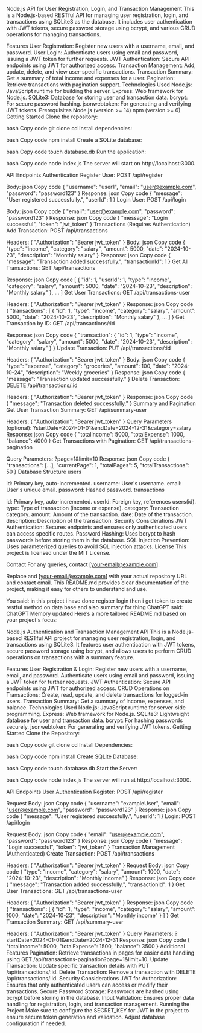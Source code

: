 

Node.js API for User Registration, Login, and Transaction Management
This is a Node.js-based RESTful API for managing user registration, login, and transactions using SQLite3 as the database. It includes user authentication with JWT tokens, secure password storage using bcrypt, and various CRUD operations for managing transactions.

Features
User Registration: Register new users with a username, email, and password.
User Login: Authenticate users using email and password, issuing a JWT token for further requests.
JWT Authentication: Secure API endpoints using JWT for authorized access.
Transaction Management: Add, update, delete, and view user-specific transactions.
Transaction Summary: Get a summary of total income and expenses for a user.
Pagination: Retrieve transactions with pagination support.
Technologies Used
Node.js: JavaScript runtime for building the server.
Express: Web framework for Node.js.
SQLite3: Database for storing user and transaction data.
bcrypt: For secure password hashing.
jsonwebtoken: For generating and verifying JWT tokens.
Prerequisites
Node.js (version >= 14)
npm (version >= 6)
Getting Started
Clone the repository:

bash
Copy code
git clone <repository-url>
cd <repository-folder>
Install dependencies:

bash
Copy code
npm install
Create a SQLite database:

bash
Copy code
touch database.db
Run the application:

bash
Copy code
node index.js
The server will start on http://localhost:3000.

API Endpoints
Authentication
Register User: POST /api/register

Body:
json
Copy code
{
  "username": "user1",
  "email": "user@example.com",
  "password": "password123"
}
Response:
json
Copy code
{
  "message": "User registered successfully.",
  "userId": 1
}
Login User: POST /api/login

Body:
json
Copy code
{
  "email": "user@example.com",
  "password": "password123"
}
Response:
json
Copy code
{
  "message": "Login successful",
  "token": "jwt_token"
}
Transactions (Requires Authentication)
Add Transaction: POST /api/transactions

Headers: { "Authorization": "Bearer jwt_token" }
Body:
json
Copy code
{
  "type": "income",
  "category": "salary",
  "amount": 5000,
  "date": "2024-10-23",
  "description": "Monthly salary"
}
Response:
json
Copy code
{
  "message": "Transaction added successfully.",
  "transactionId": 1
}
Get All Transactions: GET /api/transactions

Response:
json
Copy code
[
  {
    "id": 1,
    "userId": 1,
    "type": "income",
    "category": "salary",
    "amount": 5000,
    "date": "2024-10-23",
    "description": "Monthly salary"
  },
  ...
]
Get User Transactions: GET /api/transactions-user

Headers: { "Authorization": "Bearer jwt_token" }
Response:
json
Copy code
{
  "transactions": [
    {
      "id": 1,
      "type": "income",
      "category": "salary",
      "amount": 5000,
      "date": "2024-10-23",
      "description": "Monthly salary"
    },
    ...
  ]
}
Get Transaction by ID: GET /api/transactions/:id

Response:
json
Copy code
{
  "transaction": {
    "id": 1,
    "type": "income",
    "category": "salary",
    "amount": 5000,
    "date": "2024-10-23",
    "description": "Monthly salary"
  }
}
Update Transaction: PUT /api/transactions/:id

Headers: { "Authorization": "Bearer jwt_token" }
Body:
json
Copy code
{
  "type": "expense",
  "category": "groceries",
  "amount": 100,
  "date": "2024-10-24",
  "description": "Weekly groceries"
}
Response:
json
Copy code
{
  "message": "Transaction updated successfully."
}
Delete Transaction: DELETE /api/transactions/:id

Headers: { "Authorization": "Bearer jwt_token" }
Response:
json
Copy code
{
  "message": "Transaction deleted successfully."
}
Summary and Pagination
Get User Transaction Summary: GET /api/summary-user

Headers: { "Authorization": "Bearer jwt_token" }
Query Parameters (optional): ?startDate=2024-01-01&endDate=2024-12-31&category=salary
Response:
json
Copy code
{
  "totalIncome": 5000,
  "totalExpense": 1000,
  "balance": 4000
}
Get Transactions with Pagination: GET /api/transactions-pagination

Query Parameters: ?page=1&limit=10
Response:
json
Copy code
{
  "transactions": [...],
  "currentPage": 1,
  "totalPages": 5,
  "totalTransactions": 50
}
Database Structure
users

id: Primary key, auto-incremented.
username: User's username.
email: User's unique email.
password: Hashed password.
transactions

id: Primary key, auto-incremented.
userId: Foreign key, references users(id).
type: Type of transaction (income or expense).
category: Transaction category.
amount: Amount of the transaction.
date: Date of the transaction.
description: Description of the transaction.
Security Considerations
JWT Authentication: Secures endpoints and ensures only authenticated users can access specific routes.
Password Hashing: Uses bcrypt to hash passwords before storing them in the database.
SQL Injection Prevention: Uses parameterized queries to avoid SQL injection attacks.
License
This project is licensed under the MIT License.

Contact
For any queries, contact [your-email@example.com].

Replace <repository-url> and [your-email@example.com] with your actual repository URL and contact email. This README.md provides clear documentation of the project, making it easy for others to understand and use.






You said:
in this project i have done register login then i get token to create restful method on data base and also summary for thing
ChatGPT said:
ChatGPT
Memory updated
Here’s a more tailored README.md based on your project's focus:

Node.js Authentication and Transaction Management API
This is a Node.js-based RESTful API project for managing user registration, login, and transactions using SQLite3. It features user authentication with JWT tokens, secure password storage using bcrypt, and allows users to perform CRUD operations on transactions with a summary feature.

Features
User Registration & Login:
Register new users with a username, email, and password.
Authenticate users using email and password, issuing a JWT token for further requests.
JWT Authentication: Secure API endpoints using JWT for authorized access.
CRUD Operations on Transactions: Create, read, update, and delete transactions for logged-in users.
Transaction Summary: Get a summary of income, expenses, and balance.
Technologies Used
Node.js: JavaScript runtime for server-side programming.
Express: Web framework for Node.js.
SQLite3: Lightweight database for user and transaction data.
bcrypt: For hashing passwords securely.
jsonwebtoken: For generating and verifying JWT tokens.
Getting Started
Clone the Repository:

bash
Copy code
git clone <repository-url>
cd <repository-folder>
Install Dependencies:

bash
Copy code
npm install
Create SQLite Database:

bash
Copy code
touch database.db
Start the Server:

bash
Copy code
node index.js
The server will run at http://localhost:3000.

API Endpoints
User Authentication
Register: POST /api/register

Request Body:
json
Copy code
{
  "username": "exampleUser",
  "email": "user@example.com",
  "password": "password123"
}
Response:
json
Copy code
{
  "message": "User registered successfully.",
  "userId": 1
}
Login: POST /api/login

Request Body:
json
Copy code
{
  "email": "user@example.com",
  "password": "password123"
}
Response:
json
Copy code
{
  "message": "Login successful",
  "token": "jwt_token"
}
Transaction Management (Authenticated)
Create Transaction: POST /api/transactions

Headers: { "Authorization": "Bearer jwt_token" }
Request Body:
json
Copy code
{
  "type": "income",
  "category": "salary",
  "amount": 1000,
  "date": "2024-10-23",
  "description": "Monthly income"
}
Response:
json
Copy code
{
  "message": "Transaction added successfully.",
  "transactionId": 1
}
Get User Transactions: GET /api/transactions-user

Headers: { "Authorization": "Bearer jwt_token" }
Response:
json
Copy code
{
  "transactions": [
    {
      "id": 1,
      "type": "income",
      "category": "salary",
      "amount": 1000,
      "date": "2024-10-23",
      "description": "Monthly income"
    }
  ]
}
Get Transaction Summary: GET /api/summary-user

Headers: { "Authorization": "Bearer jwt_token" }
Query Parameters: ?startDate=2024-01-01&endDate=2024-12-31
Response:
json
Copy code
{
  "totalIncome": 5000,
  "totalExpense": 1500,
  "balance": 3500
}
Additional Features
Pagination: Retrieve transactions in pages for easier data handling using GET /api/transactions-pagination?page=1&limit=10.
Update Transaction: Update specific transaction details with PUT /api/transactions/:id.
Delete Transaction: Remove a transaction with DELETE /api/transactions/:id.
Security Considerations
JWT for Authorization: Ensures that only authenticated users can access or modify their transactions.
Secure Password Storage: Passwords are hashed using bcrypt before storing in the database.
Input Validation: Ensures proper data handling for registration, login, and transaction management.
Running the Project
Make sure to configure the SECRET_KEY for JWT in the project to ensure secure token generation and validation. Adjust database configuration if needed.
